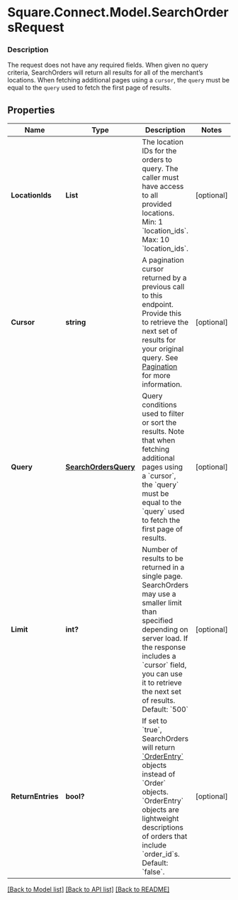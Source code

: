 # Square.Connect.Model.SearchOrdersRequest

### Description

The request does not have any required fields. When given no query criteria, SearchOrders will return all results for all of the merchant’s locations. When fetching additional pages using a `cursor`, the `query` must be equal to the `query` used to fetch the first page of results.

## Properties

Name | Type | Description | Notes
------------ | ------------- | ------------- | -------------
**LocationIds** | **List<string>** | The location IDs for the orders to query. The caller must have access to all provided locations.  Min: 1 &#x60;location_ids&#x60;. Max: 10 &#x60;location_ids&#x60;. | [optional] 
**Cursor** | **string** | A pagination cursor returned by a previous call to this endpoint. Provide this to retrieve the next set of results for your original query. See [Pagination](/basics/api101/pagination) for more information. | [optional] 
**Query** | [**SearchOrdersQuery**](SearchOrdersQuery.md) | Query conditions used to filter or sort the results. Note that when fetching additional pages using a &#x60;cursor&#x60;, the &#x60;query&#x60; must be equal to the &#x60;query&#x60; used to fetch the first page of results. | [optional] 
**Limit** | **int?** | Number of results to be returned in a single page. SearchOrders may use a smaller limit than specified depending on server load. If the response includes a &#x60;cursor&#x60; field, you can use it to retrieve the next set of results. Default: &#x60;500&#x60; | [optional] 
**ReturnEntries** | **bool?** |  If set to &#x60;true&#x60;, SearchOrders will return [&#x60;OrderEntry&#x60;](#type-orderentry) objects instead of &#x60;Order&#x60; objects. &#x60;OrderEntry&#x60; objects are lightweight descriptions of orders that include &#x60;order_id&#x60;s.  Default: &#x60;false&#x60;. | [optional] 



[[Back to Model list]](../README.md#documentation-for-models) [[Back to API list]](../README.md#documentation-for-api-endpoints) [[Back to README]](../README.md)

